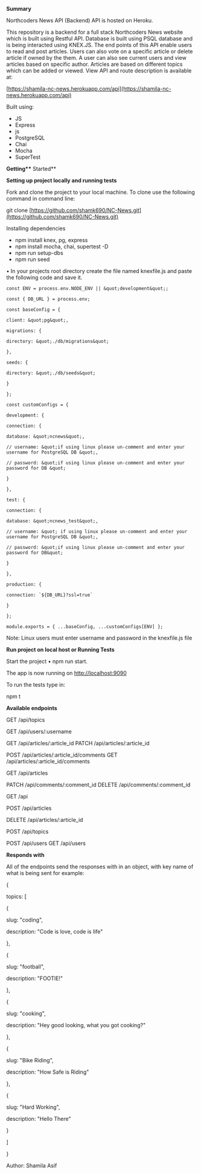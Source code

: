 **Summary**

Northcoders News API (Backend) API is hosted on Heroku.

This repository is a backend for a full stack Northcoders News website which is built using Restful API. Database is built using PSQL database and is being interacted using KNEX.JS. The end points of this API enable users to read and post articles. Users can also vote on a specific article or delete article if owned by the them. A user can also see current users and view articles based on specific author. Articles are based on different topics which can be added or viewed. View API and route description is available at:

[https://shamila-nc-news.herokuapp.com/api](https://shamila-nc-news.herokuapp.com/api)

Built using:

- JS
- Express
- js
- PostgreSQL
- Chai
- Mocha
- SuperTest

**Getting\*\*** Started\*\*

**Setting up project locally and running tests**

Fork and clone the project to your local machine. To clone use the following command in command line:

git clone [https://github.com/shamk690/NC-News.git](https://github.com/shamk690/NC-News.git)

Installing dependencies

- npm install knex, pg, express
- npm install mocha, chai, supertest -D
- npm run setup-dbs
- npm run seed

• In your projects root directory create the file named knexfile.js and paste the following code and save it.

```JS
const ENV = process.env.NODE_ENV || &quot;development&quot;;

const { DB_URL } = process.env;

const baseConfig = {

client: &quot;pg&quot;,

migrations: {

directory: &quot;./db/migrations&quot;

},

seeds: {

directory: &quot;./db/seeds&quot;

}

};

const customConfigs = {

development: {

connection: {

database: &quot;ncnews&quot;,

// username: &quot;if using linux please un-comment and enter your username for PostgreSQL DB &quot;,

// password: &quot;if using linux please un-comment and enter your password for DB &quot;

}

},

test: {

connection: {

database: &quot;ncnews_test&quot;,

// username: &quot; if using linux please un-comment and enter your username for PostgreSQL DB &quot;,

// password: &quot;if using linux please un-comment and enter your password for DB&quot;

}

},

production: {

connection: `${DB_URL}?ssl=true`

}

};

module.exports = { ...baseConfig, ...customConfigs[ENV] };

```

Note: Linux users must enter username and password in the knexfile.js file

**Run project on local host or Running Tests**

Start the project • npm run start.

The app is now running on [http://localhost:9090](http://localhost:9090/)

To run the tests type in:

npm t

**Available endpoints**

GET /api/topics

GET /api/users/:username

GET /api/articles/:article_id PATCH /api/articles/:article_id

POST /api/articles/:article_id/comments GET /api/articles/:article_id/comments

GET /api/articles

PATCH /api/comments/:comment_id DELETE /api/comments/:comment_id

GET /api

POST /api/articles

DELETE /api/articles/:article_id

POST /api/topics

POST /api/users GET /api/users

**Responds with**

All of the endpoints send the responses with in an object, with key name of what is being sent for example:

{

topics: [

{

slug: &quot;coding&quot;,

description: &quot;Code is love, code is life&quot;

},

{

slug: &quot;football&quot;,

description: &quot;FOOTIE!&quot;

},

{

slug: &quot;cooking&quot;,

description: &quot;Hey good looking, what you got cooking?&quot;

},

{

slug: &quot;Bike Riding&quot;,

description: &quot;How Safe is Riding&quot;

},

{

slug: &quot;Hard Working&quot;,

description: &quot;Hello There&quot;

}

]

}

Author: Shamila Asif
